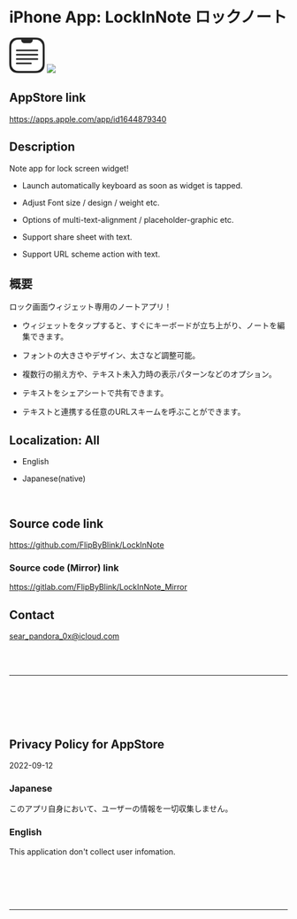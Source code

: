iPhone App: LockInNote ロックノート
=================================

<img src="LockInNote/Assets.xcassets/RoundedIcon.imageset/RoundedIcon.png" width="64">

<a href="https://apps.apple.com/app/id1644879340" target="blank">
    <img src="https://developer.apple.com/assets/elements/badges/download-on-the-app-store.svg">
</a>

AppStore link
--------------
https://apps.apple.com/app/id1644879340

Description
-------------
Note app for lock screen widget!

- Launch automatically keyboard as soon as widget is tapped.

- Adjust Font size / design / weight etc.

- Options of multi-text-alignment / placeholder-graphic etc.

- Support share sheet with text.

- Support URL scheme action with text.

概要
----------
ロック画面ウィジェット専用のノートアプリ！

- ウィジェットをタップすると、すぐにキーボードが立ち上がり、ノートを編集できます。

- フォントの大きさやデザイン、太さなど調整可能。

- 複数行の揃え方や、テキスト未入力時の表示パターンなどのオプション。

- テキストをシェアシートで共有できます。

- テキストと連携する任意のURLスキームを呼ぶことができます。

Localization: All
------------------
- English

- Japanese(native)

<br>

Source code link
-------------------
https://github.com/FlipByBlink/LockInNote

### Source code (Mirror) link
https://gitlab.com/FlipByBlink/LockInNote_Mirror

Contact
---------
sear_pandora_0x@icloud.com

<br>
<br>

------

<br>
<br>
<br>
<br>

Privacy Policy for AppStore
----------------------------
2022-09-12

### Japanese
このアプリ自身において、ユーザーの情報を一切収集しません。

### English
This application don't collect user infomation.

<br>
<br>
<br>
<br>

------

<br>
<br>

<!-- URL "Support page for AppStore" -->
<!-- https://flipbyblink.github.io/LockInNote/ -->
<!-- URL "Privacy Policy for AppStore" -->
<!-- https://flipbyblink.github.io/LockInNote/#privacy-policy-for-appstore -->

